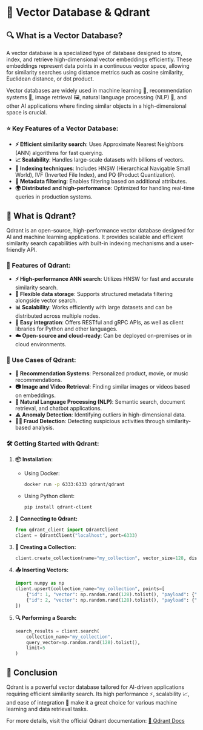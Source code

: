 # 🚀 Vector Database & Qdrant

## 🔍 What is a Vector Database?
A vector database is a specialized type of database designed to store, index, and retrieve high-dimensional vector embeddings efficiently. These embeddings represent data points in a continuous vector space, allowing for similarity searches using distance metrics such as cosine similarity, Euclidean distance, or dot product.

Vector databases are widely used in machine learning 🤖, recommendation systems 🎯, image retrieval 🖼️, natural language processing (NLP) 📝, and other AI applications where finding similar objects in a high-dimensional space is crucial.

### ⭐ Key Features of a Vector Database:
- **⚡ Efficient similarity search**: Uses Approximate Nearest Neighbors (ANN) algorithms for fast querying.
- **📈 Scalability**: Handles large-scale datasets with billions of vectors.
- **📌 Indexing techniques**: Includes HNSW (Hierarchical Navigable Small World), IVF (Inverted File Index), and PQ (Product Quantization).
- **🔎 Metadata filtering**: Enables filtering based on additional attributes.
- **🌍 Distributed and high-performance**: Optimized for handling real-time queries in production systems.

## 🤖 What is Qdrant?
Qdrant is an open-source, high-performance vector database designed for AI and machine learning applications. It provides scalable and efficient similarity search capabilities with built-in indexing mechanisms and a user-friendly API.

### 🚀 Features of Qdrant:
- **⚡ High-performance ANN search**: Utilizes HNSW for fast and accurate similarity search.
- **📂 Flexible data storage**: Supports structured metadata filtering alongside vector search.
- **📊 Scalability**: Works efficiently with large datasets and can be distributed across multiple nodes.
- **🔗 Easy integration**: Offers RESTful and gRPC APIs, as well as client libraries for Python and other languages.
- **☁️ Open-source and cloud-ready**: Can be deployed on-premises or in cloud environments.

### 🎯 Use Cases of Qdrant:
- **🛒 Recommendation Systems**: Personalized product, movie, or music recommendations.
- **📷 Image and Video Retrieval**: Finding similar images or videos based on embeddings.
- **📝 Natural Language Processing (NLP)**: Semantic search, document retrieval, and chatbot applications.
- **⚠️ Anomaly Detection**: Identifying outliers in high-dimensional data.
- **🕵️‍♂️ Fraud Detection**: Detecting suspicious activities through similarity-based analysis.

### 🛠️ Getting Started with Qdrant:
1. **📦 Installation**:
   - Using Docker:
     ```sh
     docker run -p 6333:6333 qdrant/qdrant
     ```
   - Using Python client:
     ```sh
     pip install qdrant-client
     ```

2. **🔗 Connecting to Qdrant:**
   ```python
   from qdrant_client import QdrantClient
   client = QdrantClient("localhost", port=6333)
   ```

3. **📂 Creating a Collection:**
   ```python
   client.create_collection(name="my_collection", vector_size=128, distance="Cosine")
   ```

4. **📥 Inserting Vectors:**
   ```python
   import numpy as np
   client.upsert(collection_name="my_collection", points=[
       {"id": 1, "vector": np.random.rand(128).tolist(), "payload": {"category": "tech"}},
       {"id": 2, "vector": np.random.rand(128).tolist(), "payload": {"category": "sports"}},
   ])
   ```

5. **🔍 Performing a Search:**
   ```python
   search_results = client.search(
       collection_name="my_collection", 
       query_vector=np.random.rand(128).tolist(), 
       limit=5
   )
   ```

## 🎯 Conclusion
Qdrant is a powerful vector database tailored for AI-driven applications requiring efficient similarity search. Its high performance ⚡, scalability 📈, and ease of integration 🔗 make it a great choice for various machine learning and data retrieval tasks.

For more details, visit the official Qdrant documentation: [📘 Qdrant Docs](https://qdrant.tech)

